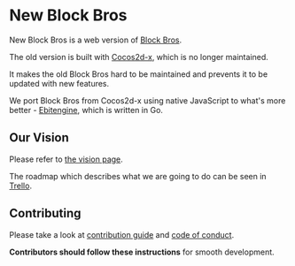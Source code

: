 # New Block Bros

New Block Bros is a web version of [Block Bros](https://blockbros.net/).

The old version is built with [Cocos2d-x](https://github.com/cocos2d/cocos2d-x), which is no longer maintained.

It makes the old Block Bros hard to be maintained and prevents it to be updated with new features.

We port Block Bros from Cocos2d-x using native JavaScript to what's more better - [Ebitengine](https://ebiten.org/), which is written in Go.

## Our Vision

Please refer to [the vision page](https://github.com/orgs/new-blockbros/discussions/1).

The roadmap which describes what we are going to do can be seen in [Trello](https://trello.com/b/nE04Jlfa/new-block-bros-roadmap).

## Contributing

Please take a look at [contribution guide](https://github.com/new-blockbros/.github/blob/main/CONTRIBUTING.md) and [code of conduct](https://github.com/new-blockbros/.github/blob/main/CODE_OF_CONDUCT.md).

**Contributors should follow these instructions** for smooth development.
